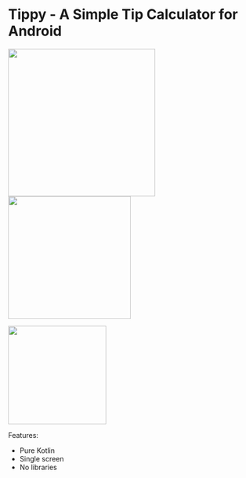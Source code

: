 # Tippy - A Simple Tip Calculator for Android


<p float="middle">
    <img src="https://raw.githubusercontent.com/rpandey1234/AndroidTippy/main/framed1.png" width="300">
    <img src="https://raw.githubusercontent.com/rpandey1234/AndroidTippy/main/ColorAnimationTip.gif" width="250">
</p>


<a href='https://play.google.com/store/apps/details?id=com.rkpandey.tipcalculator'><img width="200px" src='https://play.google.com/intl/en_us/badges/static/images/badges/en_badge_web_generic.png' /></a>

Features:
- Pure Kotlin
- Single screen
- No libraries

